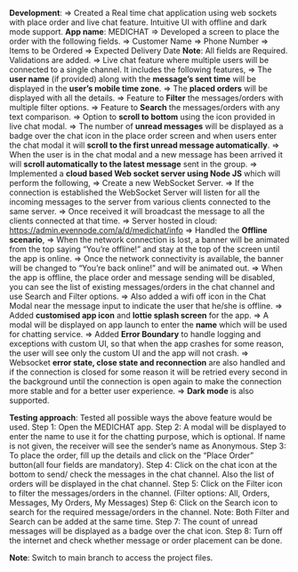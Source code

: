 **Development**:
=> Created a Real time chat application using web sockets with place order and live chat feature. Intuitive UI with offline and dark mode support.
**App name**: MEDICHAT
=> Developed a screen to place the order with the following fields.
  => Customer Name
  => Phone Number
  => Items to be Ordered
  => Expected Delivery Date
  **Note**: All fields are Required. Validations are added.
=> Live chat feature where multiple users will be connected to a single channel. It includes the following features,
  => The **user name** (if provided) along with the **message’s sent time** will be displayed in the **user’s mobile time zone**.
  => The **placed orders** will be displayed with all the details.
  => Feature to **Filter** the messages/orders with multiple filter options.
  => Feature to **Search** the messages/orders with any text comparison.
  => Option to **scroll to bottom** using the icon provided in live chat modal.
  => The number of **unread messages** will be displayed as a badge over the chat icon in the place order screen and when users enter the chat modal it will **scroll to the first unread message automatically**.
  => When the user is in the chat modal and a new message has been arrived it will **scroll automatically to the latest message** sent in the group.
=> Implemented a **cloud based Web socket server using Node JS** which will perform the following,
  => Create a new WebSocket Server.
  => If the connection is established the WebSocket Server will listen for all the incoming messages to the server from various clients connected to the same server.
  => Once received it will broadcast the message to all the clients connected at that time.
  => Server hosted in cloud: https://admin.evennode.com/a/d/medichat/info
=> Handled the **Offline scenario**,
  => When the network connection is lost, a banner will be animated from the top saying “You’re offline!” and stay at the top of the screen until the app is online.
  => Once the network connectivity is available, the banner will be changed to “You’re back online!” and will be animated out.
  => When the app is offline, the place order and message sending will be disabled, you can see the list of existing messages/orders in the chat channel and use Search and Filter options.
  => Also added a wifi off icon in the Chat Modal near the message input to indicate the user that he/she is offline.
=> Added **customised app icon** and **lottie splash screen** for the app.
=> A modal will be displayed on app launch to enter the **name** which will be used for chatting service.
=> Added **Error Boundary** to handle logging and exceptions with custom UI, so that when the app crashes for some reason, the user will see only the custom UI and the app will not crash.
=> Websocket **error state, close state and reconnection** are also handled and if the connection is closed for some reason it will be retried every second in the background until the connection is open again to make the connection more stable and for a better user experience.
=> **Dark mode** is also supported.

**Testing approach**:
Tested all possible ways the above feature would be used.
Step 1: Open the MEDICHAT app.
Step 2: A modal will be displayed to enter the name to use it for the chatting purpose, which is optional. If name is not given, the receiver will see the sender’s name as Anonymous.
Step 3: To place the order, fill up the details and click on the “Place Order” button(all four fields are mandatory).
Step 4: Click on the chat icon at the bottom to send/ check the messages in the chat channel. Also the list of orders will be displayed in the chat channel.
Step 5: Click on the Filter icon to filter the messages/orders in the channel. (Filter options: All, Orders, Messages, My Orders, My Messages)
Step 6: Click on the Search icon to search for the required message/orders in the channel.
	Note: Both Filter and Search can be added at the same time.
Step 7: The count of unread messages will be displayed as a badge over the chat icon.
Step 8: Turn off the internet and check whether message or order placement can be done.

**Note**: Switch to main branch to access the project files.

